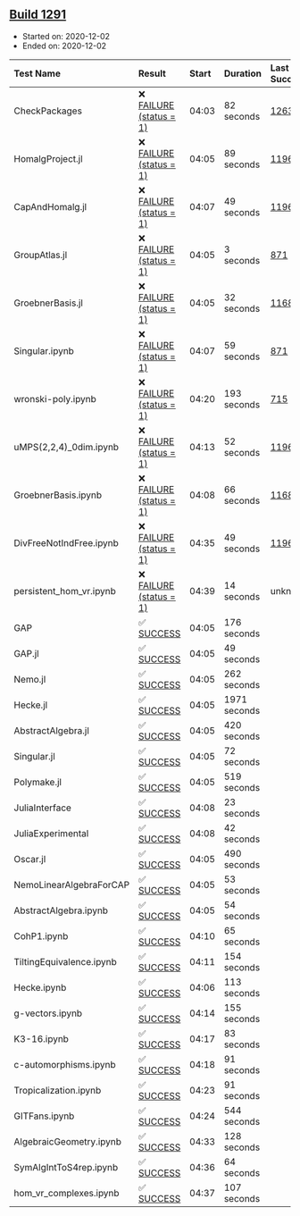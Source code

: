 ## [Build 1291](https://oscarci.mathematik.uni-kl.de/job/oscar-stable/1291/)

* Started on: 2020-12-02
* Ended on: 2020-12-02

| Test Name    | Result | Start | Duration | Last Success | First Failure |
|:-------------|:-------|:------|:---------|:-------------|:--------------|
| CheckPackages | ❌ [FAILURE (status = 1)](https://oscarci.mathematik.uni-kl.de/job/oscar-stable/1291/artifact/logs/build-1291/CheckPackages.log) | 04:03 | 82 seconds | [1263](https://oscarci.mathematik.uni-kl.de/job/oscar-stable/1263/) | [1264](https://oscarci.mathematik.uni-kl.de/job/oscar-stable/1264/) |
| HomalgProject.jl | ❌ [FAILURE (status = 1)](https://oscarci.mathematik.uni-kl.de/job/oscar-stable/1291/artifact/logs/build-1291/HomalgProject.jl.log) | 04:05 | 89 seconds | [1196](https://oscarci.mathematik.uni-kl.de/job/oscar-stable/1196/) | [1197](https://oscarci.mathematik.uni-kl.de/job/oscar-stable/1197/) |
| CapAndHomalg.jl | ❌ [FAILURE (status = 1)](https://oscarci.mathematik.uni-kl.de/job/oscar-stable/1291/artifact/logs/build-1291/CapAndHomalg.jl.log) | 04:07 | 49 seconds | [1196](https://oscarci.mathematik.uni-kl.de/job/oscar-stable/1196/) | [1197](https://oscarci.mathematik.uni-kl.de/job/oscar-stable/1197/) |
| GroupAtlas.jl | ❌ [FAILURE (status = 1)](https://oscarci.mathematik.uni-kl.de/job/oscar-stable/1291/artifact/logs/build-1291/GroupAtlas.jl.log) | 04:05 | 3 seconds | [871](https://oscarci.mathematik.uni-kl.de/job/oscar-stable/871/) | [872](https://oscarci.mathematik.uni-kl.de/job/oscar-stable/872/) |
| GroebnerBasis.jl | ❌ [FAILURE (status = 1)](https://oscarci.mathematik.uni-kl.de/job/oscar-stable/1291/artifact/logs/build-1291/GroebnerBasis.jl.log) | 04:05 | 32 seconds | [1168](https://oscarci.mathematik.uni-kl.de/job/oscar-stable/1168/) | [1169](https://oscarci.mathematik.uni-kl.de/job/oscar-stable/1169/) |
| Singular.ipynb | ❌ [FAILURE (status = 1)](https://oscarci.mathematik.uni-kl.de/job/oscar-stable/1291/artifact/logs/build-1291/Singular.ipynb.log) | 04:07 | 59 seconds | [871](https://oscarci.mathematik.uni-kl.de/job/oscar-stable/871/) | [872](https://oscarci.mathematik.uni-kl.de/job/oscar-stable/872/) |
| wronski-poly.ipynb | ❌ [FAILURE (status = 1)](https://oscarci.mathematik.uni-kl.de/job/oscar-stable/1291/artifact/logs/build-1291/wronski-poly.ipynb.log) | 04:20 | 193 seconds | [715](https://oscarci.mathematik.uni-kl.de/job/oscar-stable/715/) | [716](https://oscarci.mathematik.uni-kl.de/job/oscar-stable/716/) |
| uMPS(2,2,4)_0dim.ipynb | ❌ [FAILURE (status = 1)](https://oscarci.mathematik.uni-kl.de/job/oscar-stable/1291/artifact/logs/build-1291/uMPS-2-2-4-_0dim.ipynb.log) | 04:13 | 52 seconds | [1196](https://oscarci.mathematik.uni-kl.de/job/oscar-stable/1196/) | [1197](https://oscarci.mathematik.uni-kl.de/job/oscar-stable/1197/) |
| GroebnerBasis.ipynb | ❌ [FAILURE (status = 1)](https://oscarci.mathematik.uni-kl.de/job/oscar-stable/1291/artifact/logs/build-1291/GroebnerBasis.ipynb.log) | 04:08 | 66 seconds | [1168](https://oscarci.mathematik.uni-kl.de/job/oscar-stable/1168/) | [1169](https://oscarci.mathematik.uni-kl.de/job/oscar-stable/1169/) |
| DivFreeNotIndFree.ipynb | ❌ [FAILURE (status = 1)](https://oscarci.mathematik.uni-kl.de/job/oscar-stable/1291/artifact/logs/build-1291/DivFreeNotIndFree.ipynb.log) | 04:35 | 49 seconds | [1196](https://oscarci.mathematik.uni-kl.de/job/oscar-stable/1196/) | [1197](https://oscarci.mathematik.uni-kl.de/job/oscar-stable/1197/) |
| persistent_hom_vr.ipynb | ❌ [FAILURE (status = 1)](https://oscarci.mathematik.uni-kl.de/job/oscar-stable/1291/artifact/logs/build-1291/persistent_hom_vr.ipynb.log) | 04:39 | 14 seconds | unknown | unknown |
| GAP | ✅ [SUCCESS](https://oscarci.mathematik.uni-kl.de/job/oscar-stable/1291/artifact/logs/build-1291/GAP.log) | 04:05 | 176 seconds |  |  |
| GAP.jl | ✅ [SUCCESS](https://oscarci.mathematik.uni-kl.de/job/oscar-stable/1291/artifact/logs/build-1291/GAP.jl.log) | 04:05 | 49 seconds |  |  |
| Nemo.jl | ✅ [SUCCESS](https://oscarci.mathematik.uni-kl.de/job/oscar-stable/1291/artifact/logs/build-1291/Nemo.jl.log) | 04:05 | 262 seconds |  |  |
| Hecke.jl | ✅ [SUCCESS](https://oscarci.mathematik.uni-kl.de/job/oscar-stable/1291/artifact/logs/build-1291/Hecke.jl.log) | 04:05 | 1971 seconds |  |  |
| AbstractAlgebra.jl | ✅ [SUCCESS](https://oscarci.mathematik.uni-kl.de/job/oscar-stable/1291/artifact/logs/build-1291/AbstractAlgebra.jl.log) | 04:05 | 420 seconds |  |  |
| Singular.jl | ✅ [SUCCESS](https://oscarci.mathematik.uni-kl.de/job/oscar-stable/1291/artifact/logs/build-1291/Singular.jl.log) | 04:05 | 72 seconds |  |  |
| Polymake.jl | ✅ [SUCCESS](https://oscarci.mathematik.uni-kl.de/job/oscar-stable/1291/artifact/logs/build-1291/Polymake.jl.log) | 04:05 | 519 seconds |  |  |
| JuliaInterface | ✅ [SUCCESS](https://oscarci.mathematik.uni-kl.de/job/oscar-stable/1291/artifact/logs/build-1291/JuliaInterface.log) | 04:08 | 23 seconds |  |  |
| JuliaExperimental | ✅ [SUCCESS](https://oscarci.mathematik.uni-kl.de/job/oscar-stable/1291/artifact/logs/build-1291/JuliaExperimental.log) | 04:08 | 42 seconds |  |  |
| Oscar.jl | ✅ [SUCCESS](https://oscarci.mathematik.uni-kl.de/job/oscar-stable/1291/artifact/logs/build-1291/Oscar.jl.log) | 04:05 | 490 seconds |  |  |
| NemoLinearAlgebraForCAP | ✅ [SUCCESS](https://oscarci.mathematik.uni-kl.de/job/oscar-stable/1291/artifact/logs/build-1291/NemoLinearAlgebraForCAP.log) | 04:05 | 53 seconds |  |  |
| AbstractAlgebra.ipynb | ✅ [SUCCESS](https://oscarci.mathematik.uni-kl.de/job/oscar-stable/1291/artifact/logs/build-1291/AbstractAlgebra.ipynb.log) | 04:05 | 54 seconds |  |  |
| CohP1.ipynb | ✅ [SUCCESS](https://oscarci.mathematik.uni-kl.de/job/oscar-stable/1291/artifact/logs/build-1291/CohP1.ipynb.log) | 04:10 | 65 seconds |  |  |
| TiltingEquivalence.ipynb | ✅ [SUCCESS](https://oscarci.mathematik.uni-kl.de/job/oscar-stable/1291/artifact/logs/build-1291/TiltingEquivalence.ipynb.log) | 04:11 | 154 seconds |  |  |
| Hecke.ipynb | ✅ [SUCCESS](https://oscarci.mathematik.uni-kl.de/job/oscar-stable/1291/artifact/logs/build-1291/Hecke.ipynb.log) | 04:06 | 113 seconds |  |  |
| g-vectors.ipynb | ✅ [SUCCESS](https://oscarci.mathematik.uni-kl.de/job/oscar-stable/1291/artifact/logs/build-1291/g-vectors.ipynb.log) | 04:14 | 155 seconds |  |  |
| K3-16.ipynb | ✅ [SUCCESS](https://oscarci.mathematik.uni-kl.de/job/oscar-stable/1291/artifact/logs/build-1291/K3-16.ipynb.log) | 04:17 | 83 seconds |  |  |
| c-automorphisms.ipynb | ✅ [SUCCESS](https://oscarci.mathematik.uni-kl.de/job/oscar-stable/1291/artifact/logs/build-1291/c-automorphisms.ipynb.log) | 04:18 | 91 seconds |  |  |
| Tropicalization.ipynb | ✅ [SUCCESS](https://oscarci.mathematik.uni-kl.de/job/oscar-stable/1291/artifact/logs/build-1291/Tropicalization.ipynb.log) | 04:23 | 91 seconds |  |  |
| GITFans.ipynb | ✅ [SUCCESS](https://oscarci.mathematik.uni-kl.de/job/oscar-stable/1291/artifact/logs/build-1291/GITFans.ipynb.log) | 04:24 | 544 seconds |  |  |
| AlgebraicGeometry.ipynb | ✅ [SUCCESS](https://oscarci.mathematik.uni-kl.de/job/oscar-stable/1291/artifact/logs/build-1291/AlgebraicGeometry.ipynb.log) | 04:33 | 128 seconds |  |  |
| SymAlgIntToS4rep.ipynb | ✅ [SUCCESS](https://oscarci.mathematik.uni-kl.de/job/oscar-stable/1291/artifact/logs/build-1291/SymAlgIntToS4rep.ipynb.log) | 04:36 | 64 seconds |  |  |
| hom_vr_complexes.ipynb | ✅ [SUCCESS](https://oscarci.mathematik.uni-kl.de/job/oscar-stable/1291/artifact/logs/build-1291/hom_vr_complexes.ipynb.log) | 04:37 | 107 seconds |  |  |
